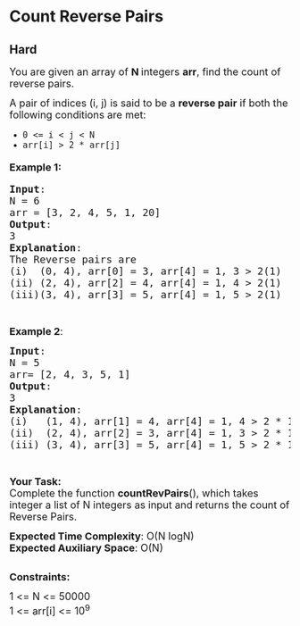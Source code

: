 # Count Reverse Pairs
## Hard
<div class="problems_problem_content__Xm_eO"><p><span style="font-size:18px">You are given an array of <strong>N </strong>integers <strong>arr</strong>, find&nbsp;the count of reverse pairs.&nbsp;</span></p>

<p><span style="font-size:18px">A pair of indices (i, j) is said to be a&nbsp;<strong>reverse pair</strong>&nbsp;if both the following conditions are met:</span></p>

<ul>
	<li><span style="font-size:18px"><code>0 &lt;= i &lt; j &lt; N</code>&nbsp;</span></li>
	<li><span style="font-size:18px"><code>arr[i] &gt; 2 * arr[j]</code></span></li>
</ul>

<h4><span style="font-size:18px"><strong>Example 1</strong>:</span></h4>

<pre style="position: relative;"><span style="font-size:18px"><strong>Input</strong>:
N = 6
arr = [3, 2, 4, 5, 1, 20]
<strong>Output</strong>:
3
<strong>Explanation</strong>:
The Reverse pairs are 
(i)  (0, 4), arr[0] = 3, arr[4] = 1, 3 &gt; 2(1) 
(ii) (2, 4), arr[2] = 4, arr[4] = 1, 4 &gt; 2(1) 
(iii)(3, 4), arr[3] = 5, arr[4] = 1, 5 &gt; 2(1) </span>
<div class="open_grepper_editor" title="Edit &amp; Save To Grepper"></div></pre>

<p>&nbsp;</p>

<p><span style="font-size:18px"><strong>Example 2</strong>:</span></p>

<pre style="position: relative;"><span style="font-size:18px"><strong>Input</strong>: 
N = 5
arr= [2, 4, 3, 5, 1]
<strong>Output</strong>: 
3
<strong>Explanation</strong>: </span>
<span style="font-size:18px">(i)   (1, 4), arr[1] = 4, arr[4] = 1, 4 &gt; 2 * 1
(ii)  (2, 4), arr[2] = 3, arr[4] = 1, 3 &gt; 2 * 1
(iii) (3, 4), arr[3] = 5, arr[4] = 1, 5 &gt; 2 * 1</span><div class="open_grepper_editor" title="Edit &amp; Save To Grepper"></div></pre>

<p>&nbsp;</p>

<p><span style="font-size:18px"><strong>Your Task:</strong><br>
Complete the function <strong>countRevPairs</strong>(), which takes integer a list of N integers as input and returns the<em>&nbsp;</em>count of Reverse Pairs.</span></p>

<p><span style="font-size:18px"><strong>Expected Time Complexity</strong>: O(N logN)<br>
<strong>Expected Auxiliary Space</strong>: O(N)</span></p>

<p><br>
<span style="font-size:18px"><strong>Constraints:</strong></span></p>

<p><span style="font-size:18px">1 &lt;= N &lt;= 50000<br>
1 &lt;= arr[i] &lt;= 10<sup>9</sup></span></p>
</div>
